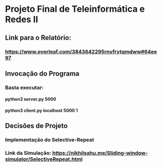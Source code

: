 # Projeto Final de Teleinformática e Redes II
## Link para o Relatório: 
### https://www.overleaf.com/3843642295rnyfrytqmdww#64ee97

## Invocação do Programa
### Basta executar:
#### python3 server.py 5000
#### python3 client.py localhost 5000 1

## Decisões de Projeto
### Implementação do Selective-Repeat
### Link da Simulação: https://nikhilsahu.me/Sliding-window-simulator/SelectiveRepeat.html